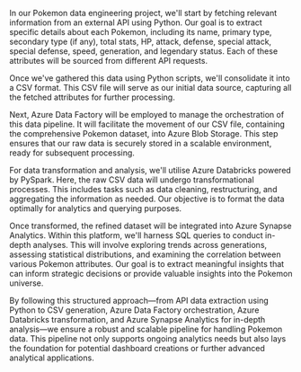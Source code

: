 In our Pokemon data engineering project, we'll start by fetching relevant information from an external API using Python. Our goal is to extract specific details about each Pokemon, including its name, primary type, secondary type (if any), total stats, HP, attack, defense, special attack, special defense, speed, generation, and legendary status. Each of these attributes will be sourced from different API requests.

Once we've gathered this data using Python scripts, we'll consolidate it into a CSV format. This CSV file will serve as our initial data source, capturing all the fetched attributes for further processing.

Next, Azure Data Factory will be employed to manage the orchestration of this data pipeline. It will facilitate the movement of our CSV file, containing the comprehensive Pokemon dataset, into Azure Blob Storage. This step ensures that our raw data is securely stored in a scalable environment, ready for subsequent processing.

For data transformation and analysis, we'll utilise Azure Databricks powered by PySpark. Here, the raw CSV data will undergo transformational processes. This includes tasks such as data cleaning, restructuring, and aggregating the information as needed. Our objective is to format the data optimally for analytics and querying purposes.

Once transformed, the refined dataset will be integrated into Azure Synapse Analytics. Within this platform, we'll harness SQL queries to conduct in-depth analyses. This will involve exploring trends across generations, assessing statistical distributions, and examining the correlation between various Pokemon attributes. Our goal is to extract meaningful insights that can inform strategic decisions or provide valuable insights into the Pokemon universe.

By following this structured approach—from API data extraction using Python to CSV generation, Azure Data Factory orchestration, Azure Databricks transformation, and Azure Synapse Analytics for in-depth analysis—we ensure a robust and scalable pipeline for handling Pokemon data. This pipeline not only supports ongoing analytics needs but also lays the foundation for potential dashboard creations or further advanced analytical applications.
